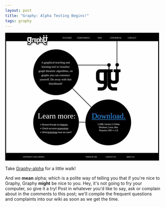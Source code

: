 ```yaml
--- 
layout: post
title: "Graphy: Alpha Testing Begins!"
tags: graphy
---
```


![The Graphy Website](/images/graphy-site.jpg)
 
Take [Graphy-alpha](http://emaadmanzoor.github.com/graphy/) for a little walk!
 
And we **mean** alpha; which is a polite way of telling you that if you're nice to Graphy,
Graphy **might** be nice to you. Hey, it's not going to fry your computer, so give it a try!
Post in whatever you'd like to say, ask or complain about in the comments to this post; we'll
compile the frequent questions and complaints into our wiki as soon as we get the time.
